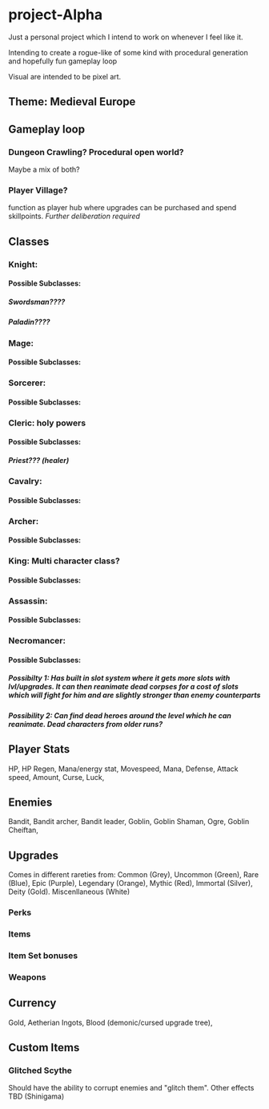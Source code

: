# project-Alpha

Just a personal project which I intend to work on whenever I feel like it. 

Intending to create a rogue-like of some kind with procedural generation and hopefully fun gameplay loop

Visual are intended to be pixel art.


## Theme: Medieval Europe

## Gameplay loop
### Dungeon Crawling? Procedural open world?
Maybe a mix of both? 
### Player Village?
function as player hub where upgrades can be purchased and spend skillpoints. *Further deliberation required*


## Classes

### Knight: 
#### Possible Subclasses:
##### Swordsman????
##### Paladin????
### Mage:
#### Possible Subclasses:
### Sorcerer:
#### Possible Subclasses:
### Cleric: holy powers
#### Possible Subclasses:
##### Priest??? (healer)
### Cavalry:
#### Possible Subclasses:
### Archer:
#### Possible Subclasses:
### King: Multi character class?
#### Possible Subclasses:
### Assassin:
#### Possible Subclasses:
### Necromancer:
#### Possible Subclasses:
##### Possibilty 1: Has built in slot system where it gets more slots with lvl/upgrades. It can then reanimate dead corpses for a cost of slots which will fight for him and are slightly stronger than enemy counterparts
##### Possibility 2: Can find dead heroes around the level which he can reanimate. Dead characters from older runs?


## Player Stats
HP,
HP Regen,
Mana/energy stat,
Movespeed,
Mana,
Defense,
Attack speed,
Amount,
Curse,
Luck, 



## Enemies
Bandit, Bandit archer, Bandit leader, Goblin, Goblin Shaman, Ogre, Goblin Cheiftan, 

## Upgrades
Comes in different rareties from:
Common (Grey), Uncommon (Green), Rare (Blue), Epic (Purple), Legendary (Orange), Mythic (Red), Immortal (Silver), Deity (Gold).
Miscenllaneous (White) 
### Perks

### Items

### Item Set bonuses 

### Weapons

## Currency
Gold,
Aetherian Ingots,
Blood (demonic/cursed upgrade tree), 




## Custom Items
### Glitched Scythe
Should have the ability to corrupt enemies and "glitch them". Other effects TBD (Shinigama)

